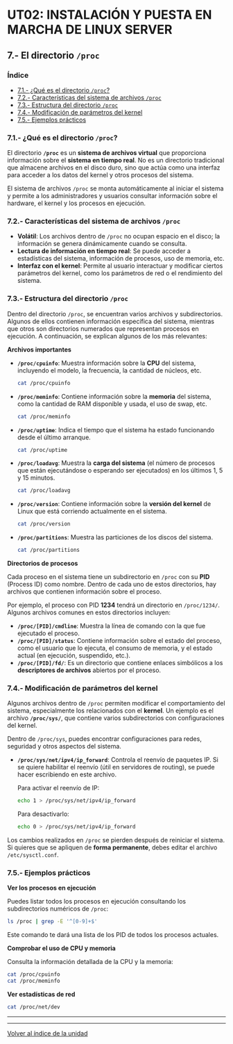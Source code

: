 # UT02: INSTALACIÓN Y PUESTA EN MARCHA DE LINUX SERVER


## 7.- El directorio `/proc`

### Índice
- [7.1.- ¿Qué es el directorio `/proc`?](#71--qué-es-el-directorio-proc)
- [7.2.- Características del sistema de archivos `/proc`](#72--características-del-sistema-de-archivos-proc)
- [7.3.- Estructura del directorio `/proc`](#73--estructura-del-directorio-proc)
- [7.4.- Modificación de parámetros del kernel](#74-modificación-de-parámetros-del-kernel)
- [7.5.- Ejemplos prácticos](#75--ejemplos-prácticos)



### 7.1.- ¿Qué es el directorio `/proc`?

El directorio **`/proc`** es un **sistema de archivos virtual** que proporciona información sobre el **sistema en tiempo real**. No es un directorio tradicional que almacene archivos en el disco duro, sino que actúa como una interfaz para acceder a los datos del kernel y otros procesos del sistema.

El sistema de archivos `/proc` se monta automáticamente al iniciar el sistema y permite a los administradores y usuarios consultar información sobre el hardware, el kernel y los procesos en ejecución.

### 7.2.- Características del sistema de archivos `/proc`

- **Volátil**: Los archivos dentro de `/proc` no ocupan espacio en el disco; la información se genera dinámicamente cuando se consulta.
- **Lectura de información en tiempo real**: Se puede acceder a estadísticas del sistema, información de procesos, uso de memoria, etc.
- **Interfaz con el kernel**: Permite al usuario interactuar y modificar ciertos parámetros del kernel, como los parámetros de red o el rendimiento del sistema.

### 7.3.- Estructura del directorio `/proc`

Dentro del directorio `/proc`, se encuentran varios archivos y subdirectorios. Algunos de ellos contienen información específica del sistema, mientras que otros son directorios numerados que representan procesos en ejecución. A continuación, se explican algunos de los más relevantes:

**Archivos importantes**

- **`/proc/cpuinfo`**: Muestra información sobre la **CPU** del sistema, incluyendo el modelo, la frecuencia, la cantidad de núcleos, etc.

    ```bash
    cat /proc/cpuinfo
    ```

- **`/proc/meminfo`**: Contiene información sobre la **memoria** del sistema, como la cantidad de RAM disponible y usada, el uso de swap, etc.

    ```bash
    cat /proc/meminfo
    ```

- **`/proc/uptime`**: Indica el tiempo que el sistema ha estado funcionando desde el último arranque.

    ```bash
    cat /proc/uptime
    ```

- **`/proc/loadavg`**: Muestra la **carga del sistema** (el número de procesos que están ejecutándose o esperando ser ejecutados) en los últimos 1, 5 y 15 minutos.

    ```bash
    cat /proc/loadavg
    ```

- **`/proc/version`**: Contiene información sobre la **versión del kernel** de Linux que está corriendo actualmente en el sistema.

    ```bash
    cat /proc/version
    ```

- **`/proc/partitions`**: Muestra las particiones de los discos del sistema.

    ```bash
    cat /proc/partitions
    ```

**Directorios de procesos**

Cada proceso en el sistema tiene un subdirectorio en `/proc` con su **PID** (Process ID) como nombre. Dentro de cada uno de estos directorios, hay archivos que contienen información sobre el proceso.

Por ejemplo, el proceso con PID **1234** tendrá un directorio en `/proc/1234/`. Algunos archivos comunes en estos directorios incluyen:

- **`/proc/[PID]/cmdline`**: Muestra la línea de comando con la que fue ejecutado el proceso.
- **`/proc/[PID]/status`**: Contiene información sobre el estado del proceso, como el usuario que lo ejecuta, el consumo de memoria, y el estado actual (en ejecución, suspendido, etc.).
- **`/proc/[PID]/fd/`**: Es un directorio que contiene enlaces simbólicos a los **descriptores de archivos** abiertos por el proceso.


### 7.4.- Modificación de parámetros del kernel

Algunos archivos dentro de `/proc` permiten modificar el comportamiento del sistema, especialmente los relacionados con el **kernel**. Un ejemplo es el archivo **`/proc/sys/`**, que contiene varios subdirectorios con configuraciones del kernel.

Dentro de `/proc/sys`, puedes encontrar configuraciones para redes, seguridad y otros aspectos del sistema.

- **`/proc/sys/net/ipv4/ip_forward`**: Controla el reenvío de paquetes IP. Si se quiere habilitar el reenvío (útil en servidores de routing), se puede hacer escribiendo en este archivo.

    Para activar el reenvío de IP:

    ```bash
    echo 1 > /proc/sys/net/ipv4/ip_forward
    ```

    Para desactivarlo:

    ```bash
    echo 0 > /proc/sys/net/ipv4/ip_forward
    ```

Los cambios realizados en `/proc` se pierden después de reiniciar el sistema. Si quieres que se apliquen de **forma permanente**, debes editar el archivo `/etc/sysctl.conf`.



### 7.5.- Ejemplos prácticos

**Ver los procesos en ejecución**

Puedes listar todos los procesos en ejecución consultando los subdirectorios numéricos de `/proc`:

```bash
ls /proc | grep -E '^[0-9]+$'
```

Este comando te dará una lista de los PID de todos los procesos actuales.


**Comprobar el uso de CPU y memoria**

Consulta la información detallada de la CPU y la memoria:

```bash
cat /proc/cpuinfo
cat /proc/meminfo
```

**Ver estadísticas de red**

```bash
cat /proc/net/dev
```

---
---

[Volver al índice de la unidad](index.md)